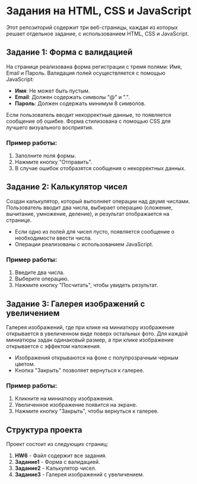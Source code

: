 # Задания на HTML, CSS и JavaScript

Этот репозиторий содержит три веб-страницы, каждая из которых решает отдельное задание, с использованием HTML, CSS и JavaScript.

## Задание 1: Форма с валидацией

На странице реализована форма регистрации с тремя полями: Имя, Email и Пароль. Валидация полей осуществляется с помощью JavaScript:

- **Имя**: Не может быть пустым.
- **Email**: Должен содержать символы "@" и ".".
- **Пароль**: Должен содержать минимум 8 символов.

Если пользователь вводит некорректные данные, то появляется сообщение об ошибке. Форма стилизована с помощью CSS для лучшего визуального восприятия.

### Пример работы:
1. Заполните поля формы.
2. Нажмите кнопку "Отправить".
3. В случае ошибок отобразятся сообщения о некорректных данных.

## Задание 2: Калькулятор чисел

Создан калькулятор, который выполняет операции над двумя числами. Пользователь вводит два числа, выбирает операцию (сложение, вычитание, умножение, деление), и результат отображается на странице.

- Если одно из полей для чисел пусто, появляется сообщение о необходимости ввести числа.
- Операции реализованы с использованием JavaScript.

### Пример работы:
1. Введите два числа.
2. Выберите операцию.
3. Нажмите кнопку "Посчитать", чтобы увидеть результат.

## Задание 3: Галерея изображений с увеличением

Галерея изображений, где при клике на миниатюру изображение открывается в увеличенном виде поверх остальных фото. Для каждой миниатюры задан одинаковый размер, а при клике изображение открывается с эффектом наложения.

- Изображения открываются на фоне с полупрозрачным черным цветом.
- Кнопка "Закрыть" позволяет вернуться к галерее.

### Пример работы:
1. Кликните на миниатюру изображения.
2. Увеличенное изображение появится на экране.
3. Нажмите кнопку "Закрыть", чтобы вернуться к галерее.

## Структура проекта

Проект состоит из следующих страниц:

1. **HW6** - Файл содержит все задания.
2. **Задание1** - Форма с валидацией.
3. **Задание2** - Калькулятор чисел.
4. **Задание3** - Галерея изображений с увеличением.

